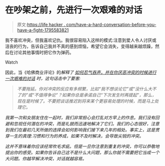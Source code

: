 # 在吵架之前，先进行一次艰难的对话

> 原文:[https://life hacker . com/have-a-hard-conversation-before-you-have-a-fight-1795583821](https://lifehacker.com/have-a-hard-conversation-before-you-have-a-fight-1795583821)

我不喜欢冲突，但我喜欢记仇。我很容易陷入这样的模式:注意到爱人令人讨厌或沮丧的行为，告诉自己我并不真的感到烦恼，希望它会消失，变得越来越烦躁，然后在讨论其他事情时把它作为弹药。

Watch

因此，当《哈佛商业评论》的*解释了 [如何忍气吞声，并在你厌恶冲突的时候进行一次艰难的对话](https://hbr.org/2017/05/how-to-have-difficult-conversations-when-you-dont-like-conflict) 时，这句话击中了要害:*

> *不要拖延。你对冲突的反应有多频繁，比如“我不想谈论它”或“没什么大不了的”或“不值得争论”？如果你总是承诺自己“下次发生时再提起”，那么，现在是时候了。不要把谈话推迟到将来某个更容易处理的时候，而是马上处理它。*

*我第一次和女朋友住在一起时，我们非常担心会打乱对方早上的作息。我们没有回避和忽视任何潜在的冲突，而是礼貌而迅速地解决了它们。我们的心态很好，注意到我们在最初几天所做的选择会如何影响我们接下来几年的相处。事实上，这是贯穿一生的真理:习惯和行为的养成，如果不及时解决，会导致尖锐的冲突。*

*这并不意味着你应该经常吹毛求疵。但是一旦你注意到重复的冲突，你可以恭敬地提出你的感受。如果你告诉自己这不是什么大问题，那么你就不需要把它当成一个大问题。你越早解决冲突，对话就越容易。*